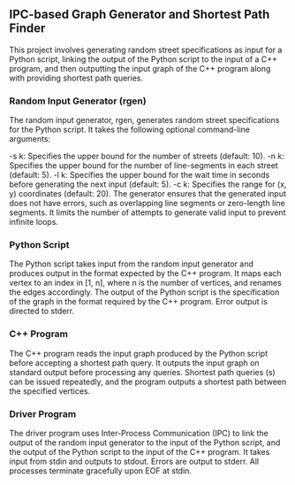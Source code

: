 ## IPC-based Graph Generator and Shortest Path Finder
This project involves generating random street specifications as input for a Python script, linking the output of the Python script to the input of a C++ program, and then outputting the input graph of the C++ program along with providing shortest path queries.

### Random Input Generator (rgen)
The random input generator, rgen, generates random street specifications for the Python script. It takes the following optional command-line arguments:

-s k: Specifies the upper bound for the number of streets (default: 10).
-n k: Specifies the upper bound for the number of line-segments in each street (default: 5).
-l k: Specifies the upper bound for the wait time in seconds before generating the next input (default: 5).
-c k: Specifies the range for (x, y) coordinates (default: 20).
The generator ensures that the generated input does not have errors, such as overlapping line segments or zero-length line segments. It limits the number of attempts to generate valid input to prevent infinite loops.

### Python Script
The Python script takes input from the random input generator and produces output in the format expected by the C++ program. It maps each vertex to an index in [1, n], where n is the number of vertices, and renames the edges accordingly. The output of the Python script is the specification of the graph in the format required by the C++ program. Error output is directed to stderr.

### C++ Program
The C++ program reads the input graph produced by the Python script before accepting a shortest path query. It outputs the input graph on standard output before processing any queries. Shortest path queries (s) can be issued repeatedly, and the program outputs a shortest path between the specified vertices.

### Driver Program
The driver program uses Inter-Process Communication (IPC) to link the output of the random input generator to the input of the Python script, and the output of the Python script to the input of the C++ program. It takes input from stdin and outputs to stdout. Errors are output to stderr. All processes terminate gracefully upon EOF at stdin.